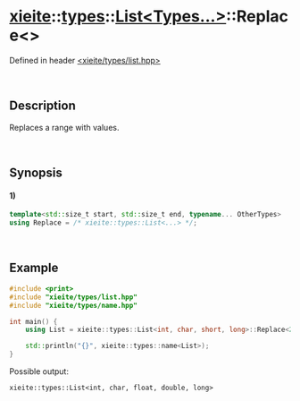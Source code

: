 # [xieite](../../../../../xieite.md)\:\:[types](../../../../../types.md)\:\:[List<Types...>](../../../list.md)\:\:Replace\<\>
Defined in header [<xieite/types/list.hpp>](../../../../../../include/xieite/types/list.hpp)

&nbsp;

## Description
Replaces a range with values.

&nbsp;

## Synopsis
#### 1)
```cpp
template<std::size_t start, std::size_t end, typename... OtherTypes>
using Replace = /* xieite::types::List<...> */;
```

&nbsp;

## Example
```cpp
#include <print>
#include "xieite/types/list.hpp"
#include "xieite/types/name.hpp"

int main() {
    using List = xieite::types::List<int, char, short, long>::Replace<2, 1, float, double>;

    std::println("{}", xieite::types::name<List>);
}
```
Possible output:
```
xieite::types::List<int, char, float, double, long>
```
